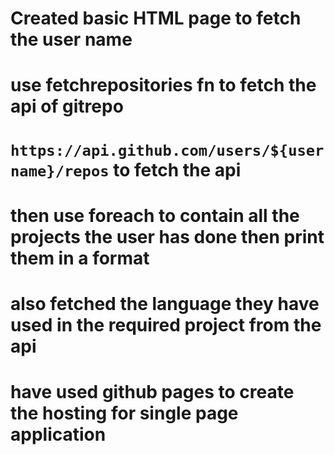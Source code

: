 # Created basic HTML page to fetch the user name

# use fetchrepositories fn to fetch the api of gitrepo

# `https://api.github.com/users/${username}/repos` to fetch the api

# then use foreach to contain all the projects the user has done then print them in a format
 # also fetched the language they have used in the required project from the api

 # have used github pages to create the hosting for single page application
